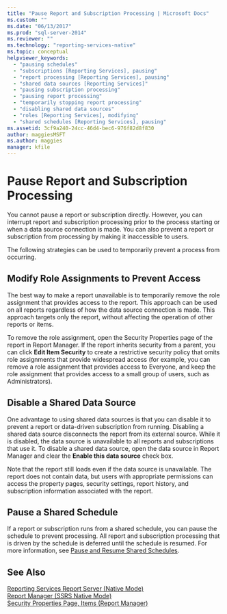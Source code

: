 ```yaml
---
title: "Pause Report and Subscription Processing | Microsoft Docs"
ms.custom: ""
ms.date: "06/13/2017"
ms.prod: "sql-server-2014"
ms.reviewer: ""
ms.technology: "reporting-services-native"
ms.topic: conceptual
helpviewer_keywords: 
  - "pausing schedules"
  - "subscriptions [Reporting Services], pausing"
  - "report processing [Reporting Services], pausing"
  - "shared data sources [Reporting Services]"
  - "pausing subscription processing"
  - "pausing report processing"
  - "temporarily stopping report processing"
  - "disabling shared data sources"
  - "roles [Reporting Services], modifying"
  - "shared schedules [Reporting Services], pausing"
ms.assetid: 3cf9a240-24cc-46d4-bec6-976f82d8f830
author: maggiesMSFT
ms.author: maggies
manager: kfile
---
```

# Pause Report and Subscription Processing
  You cannot pause a report or subscription directly. However, you can interrupt report and subscription processing prior to the process starting or when a data source connection is made. You can also prevent a report or subscription from processing by making it inaccessible to users.  
  
 The following strategies can be used to temporarily prevent a process from occurring.  
  
## Modify Role Assignments to Prevent Access  
 The best way to make a report unavailable is to temporarily remove the role assignment that provides access to the report. This approach can be used on all reports regardless of how the data source connection is made. This approach targets only the report, without affecting the operation of other reports or items.  
  
 To remove the role assignment, open the Security Properties page of the report in Report Manager. If the report inherits security from a parent, you can click **Edit Item Security** to create a restrictive security policy that omits role assignments that provide widespread access (for example, you can remove a role assignment that provides access to Everyone, and keep the role assignment that provides access to a small group of users, such as Administrators).  
  
## Disable a Shared Data Source  
 One advantage to using shared data sources is that you can disable it to prevent a report or data-driven subscription from running. Disabling a shared data source disconnects the report from its external source. While it is disabled, the data source is unavailable to all reports and subscriptions that use it. To disable a shared data source, open the data source in Report Manager and clear the **Enable this data source** check box.  
  
 Note that the report still loads even if the data source is unavailable. The report does not contain data, but users with appropriate permissions can access the property pages, security settings, report history, and subscription information associated with the report.  
  
## Pause a Shared Schedule  
 If a report or subscription runs from a shared schedule, you can pause the schedule to prevent processing. All report and subscription processing that is driven by the schedule is deferred until the schedule is resumed. For more information, see [Pause and Resume Shared Schedules](schedules.md).  
  
## See Also  
 [Reporting Services Report Server &#40;Native Mode&#41;](../report-server/reporting-services-report-server-native-mode.md)   
 [Report Manager  &#40;SSRS Native Mode&#41;](../report-manager-ssrs-native-mode.md)   
 [Security Properties Page, Items &#40;Report Manager&#41;](../security-properties-page-items-report-manager.md)  
  
  
